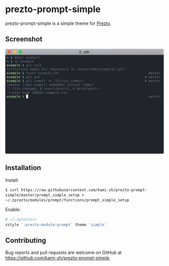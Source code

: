 # prezto-prompt-simple

prezto-prompt-simple is a simple theme for [Prezto](https://github.com/sorin-ionescu/prezto).

## Screenshot

![](screenshot.png)

## Installation

Install:

```
$ curl https://raw.githubusercontent.com/kami-zh/prezto-prompt-simple/master/prompt_simple_setup > ~/.zprezto/modules/prompt/functions/prompt_simple_setup
```

Enable:

```sh
# ~/.zpreztorc
zstyle ':prezto:module:prompt' theme 'simple'
```

## Contributing

Bug reports and pull requests are welcome on GitHub at https://github.com/kami-zh/prezto-prompt-simple.
